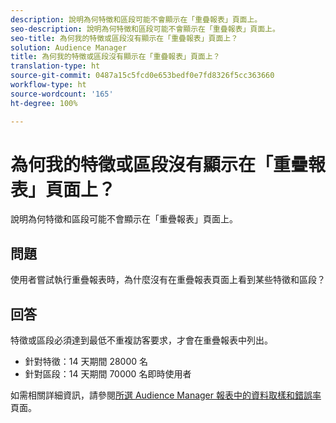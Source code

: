 ```yaml
---
description: 說明為何特徵和區段可能不會顯示在「重疊報表」頁面上。
seo-description: 說明為何特徵和區段可能不會顯示在「重疊報表」頁面上。
seo-title: 為何我的特徵或區段沒有顯示在「重疊報表」頁面上？
solution: Audience Manager
title: 為何我的特徵或區段沒有顯示在「重疊報表」頁面上？
translation-type: ht
source-git-commit: 0487a15c5fcd0e653bedf0e7fd8326f5cc363660
workflow-type: ht
source-wordcount: '165'
ht-degree: 100%

---
```



# 為何我的特徵或區段沒有顯示在「重疊報表」頁面上？

說明為何特徵和區段可能不會顯示在「重疊報表」頁面上。

## 問題

使用者嘗試執行重疊報表時，為什麼沒有在重疊報表頁面上看到某些特徵和區段？

## 回答

特徵或區段必須達到最低不重複訪客要求，才會在重疊報表中列出。

* 針對特徵：14 天期間 28000 名
* 針對區段：14 天期間 70000 名即時使用者

如需相關詳細資訊，請參閱[所選 Audience Manager 報表中的資料取樣和錯誤率](..//reporting/report-sampling.md)頁面。
